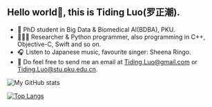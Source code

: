 ## Hello world👋, this is Tiding Luo(罗正潮).

- 📖 PhD student in Big Data & Biomedical AI(BDBA), PKU.
- 🧑🏻‍💻 Researcher & Python programmer, also programming in C++, Objective-C, Swift and so on.
- 🎧 Listen to Japanese music, favourite singer: Sheena Ringo.
- :email: Do feel free to send me an email at Tiding.Luo@gmail.com or Tiding.Luo@stu.pku.edu.cn.


![My GitHub stats](https://github-readme-stats.vercel.app/api?username=Lzcstan&show_icons=true&include_all_commits=true)

[![Top Langs](https://github-readme-stats.vercel.app/api/top-langs/?username=Lzcstan&layout=compact)](https://github.com/Lzcstan/github-readme-stats)
